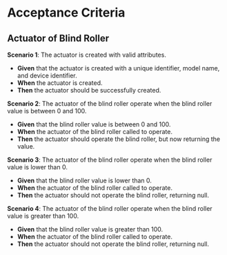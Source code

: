 # Acceptance Criteria

## Actuator of Blind Roller

**Scenario 1**: The actuator is created with valid attributes.

- **Given** that the actuator is created with a unique identifier, model name, and device identifier.
- **When** the actuator is created.
- **Then** the actuator should be successfully created.

**Scenario 2**: The actuator of the blind roller operate when the blind roller value is between 0 and 100.

- **Given** that the blind roller value is between 0 and 100.
- **When** the actuator of the blind roller called to operate.
- **Then** the actuator should operate the blind roller, but now returning the value.

**Scenario 3**: The actuator of the blind roller operate when the blind roller value is lower than 0.

- **Given** that the blind roller value is lower than 0.
- **When** the actuator of the blind roller called to operate.
- **Then** the actuator should not operate the blind roller, returning null.

**Scenario 4**: The actuator of the blind roller operate when the blind roller value is greater than 100.

- **Given** that the blind roller value is greater than 100.
- **When** the actuator of the blind roller called to operate.
- **Then** the actuator should not operate the blind roller, returning null.
